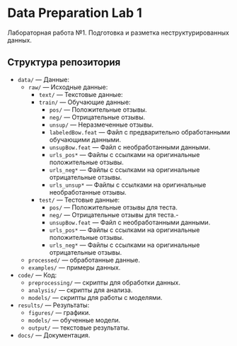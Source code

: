 # Data Preparation Lab 1
Лабораторная работа №1. Подготовка и разметка неструктурированных данных.

## Структура репозитория
- `data/` — Данные:
  - `raw/` — Исходные данные:
    - `text/` — Текстовые данные:
    - `train/` — Обучающие данные:
      - `pos/` — Положительные отзывы.
      - `neg/` — Отрицательные отзывы.
      - `unsup/` — Неразмеченные отзывы.
      - `labeledBow.feat` — Файл с предварительно обработанными обучающими данными.
      - `unsupBow.feat` — Файл с необработанными данными.
      - `urls_pos*` — Файлы с ссылками на оригинальные положительные отзывы.
      - `urls_neg*` — Файлы с ссылками на оригинальные отрицательные отзывы.
      - `urls_unsup*` — Файлы с ссылками на оригинальные необработанные отзывы.
    - `test/` — Тестовые данные:
      - `pos/` — Положительные отзывы для теста.
      - `neg/` — Отрицательные отзывы для теста.-
      - `unsupBow.feat` — Файл с необработанными данными.
      - `urls_pos*` — Файлы с ссылками на оригинальные положительные отзывы.
      - `urls_neg*` — Файлы с ссылками на оригинальные отрицательные отзывы.
  - `processed/` — обработанные данные.
  - `examples/` — примеры данных.
- `code/` — Код:
  - `preprocessing/` — скрипты для обработки данных.
  - `analysis/` — скрипты для анализа.
  - `models/` — скрипты для работы с моделями.
- `results/` — Результаты:
  - `figures/` — графики.
  - `models/` — обученные модели.
  - `output/` — текстовые результаты.
- `docs/` — Документация.
